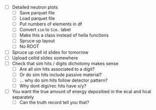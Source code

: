 - [ ] Detailed neutron plots
  - [ ] Save parquet file
  - [ ] Load parquet file
  - [ ] Put numbers of elements in df
  - [ ] Convert `sim` to `Sim.` label
  - [ ] Make this a class instead of hella functions
  - [ ] Spruce up layout
  - [ ] No ROOT
- [ ] Spruce up cell id slides for tomorrow
- [ ] Upload cellid slides somewhere
- [ ] Check that sim hits / digits dichotomy makes sense
  - [ ] Are all sim hits associated to a digit?
  - [ ] Or do sim hits include passive material?
  - [ ] ... why do sim hits follow detector pattern?
  - [ ] Why dont digi/rec hits have x/y?
- [ ] You want the true amount of energy depositied in the ecal and hcal separately
  - [ ] Can the truth record tell you that?
